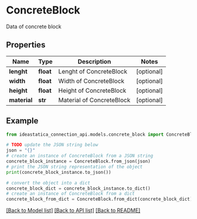 # ConcreteBlock

Data of concrete block

## Properties

Name | Type | Description | Notes
------------ | ------------- | ------------- | -------------
**lenght** | **float** | Lenght of ConcreteBlock | [optional] 
**width** | **float** | Width of ConcreteBlock | [optional] 
**height** | **float** | Height of ConcreteBlock | [optional] 
**material** | **str** | Material of ConcreteBlock | [optional] 

## Example

```python
from ideastatica_connection_api.models.concrete_block import ConcreteBlock

# TODO update the JSON string below
json = "{}"
# create an instance of ConcreteBlock from a JSON string
concrete_block_instance = ConcreteBlock.from_json(json)
# print the JSON string representation of the object
print(concrete_block_instance.to_json())

# convert the object into a dict
concrete_block_dict = concrete_block_instance.to_dict()
# create an instance of ConcreteBlock from a dict
concrete_block_from_dict = ConcreteBlock.from_dict(concrete_block_dict)
```
[[Back to Model list]](../README.md#documentation-for-models) [[Back to API list]](../README.md#documentation-for-api-endpoints) [[Back to README]](../README.md)


